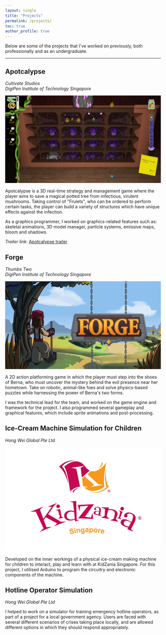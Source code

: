 ```yaml
---
layout: single
title: "Projects"
permalink: /projects/
toc: true
author_profile: true
---
```


Below are some of the projects that I've worked on previously, both professionally and as an undergraduate.

---

## Apotcalypse

_Cultivate Studios_  
_DigiPen Institute of Technology Singapore_

![Apotcalypse gameplay](/assets/images/apotcalypse-gameplay.png)

Apotcalypse is a 3D real-time strategy and management game where the player aims to save a magical potted tree from infectious, virulent mushrooms. Taking control of "Frulets", who can be ordered to perform certain tasks, the player can build a variety of structures which have unique effects against the infection.  

As a graphics programmer, I worked on graphics-related features such as: skeletal animations, 3D model manager, particle systems, emissive maps, bloom and shadows.  

_Trailer link:_
[Apotcalypse trailer](https://www.youtube.com/watch?v=-qMEVvWeruA)

## Forge

_Thumbs Two_  
_DigiPen Institute of Technology Singapore_

![Forge gameplay](/assets/images/forge-logo-bg.png)

A 2D action platforming game in which the player must step into the shoes of Berna, who must uncover the mystery behind the evil presence near her hometown. Take on robotic, animal-like foes and solve physics-based puzzles while harnessing the power of Berna's two forms.  

I was the technical lead for the team, and worked on the game engine and framework for the project. I also programmed several gameplay and graphical features, which include sprite animations and post-processing.

## Ice-Cream Machine Simulation for Children

_Hong Wei Global Pte Ltd_

![Kidzania Singapore logo](/assets/images/kidzania-singapore.jpg)

Developed on the inner workings of a physical ice-cream making machine for children to interact, play and learn with at KidZania Singapore. For this project, I utilised Arduino to program the circuitry and electronic components of the machine.


## Hotline Operator Simulation

_Hong Wei Global Pte Ltd_

I helped to work on a simulator for training emergency hotline operators, as part of a project for a local government agency. Users are faced with several different scenarios of crises taking place locally, and are allowed different options in which they should respond appropriately.

